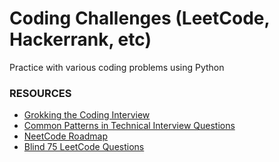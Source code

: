 # Coding Challenges (LeetCode, Hackerrank, etc)

Practice with various coding problems using Python

### RESOURCES
* [Grokking the Coding Interview](https://www.educative.io/courses/grokking-the-coding-interview)
* [Common Patterns in Technical Interview Questions](https://www.designgurus.io/blog/dont-just-leetcode) 
* [NeetCode Roadmap](https://neetcode.io/roadmap)
* [Blind 75 LeetCode Questions](https://leetcode.com/discuss/general-discussion/460599/blind-75-leetcode-questions)